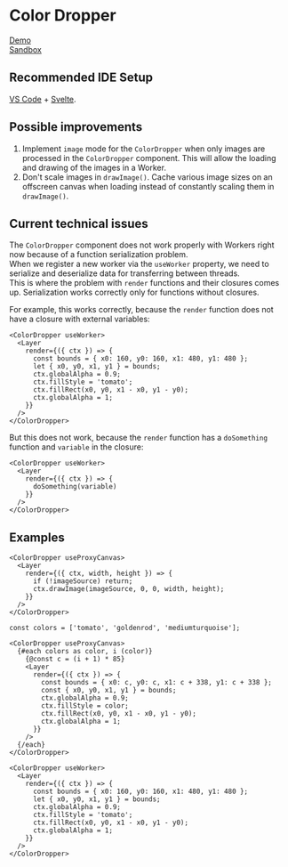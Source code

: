 # Color Dropper

[Demo](https://color-dropper-ivory.vercel.app/) \
[Sandbox](https://stackblitz.com/~/github.com/rejth/color-dropper/)

## Recommended IDE Setup

[VS Code](https://code.visualstudio.com/) + [Svelte](https://marketplace.visualstudio.com/items?itemName=svelte.svelte-vscode).

## Possible improvements
1. Implement `image` mode for the `ColorDropper` when only images are processed in the `ColorDropper` component. This will allow the loading and drawing of the images in a Worker.
2. Don't scale images in `drawImage()`. Cache various image sizes on an offscreen canvas when loading instead of constantly scaling them in `drawImage()`.

## Current technical issues

The `ColorDropper` component does not work properly with Workers right now because of a function serialization problem. \
When we register a new worker via the `useWorker` property, we need to serialize and deserialize data for transferring between threads. \
This is where the problem with `render` functions and their closures comes up. Serialization works correctly only for functions without closures.

For example, this works correctly, because the `render` function does not have a closure with external variables:

```svelte
<ColorDropper useWorker>
  <Layer
    render={({ ctx }) => {
      const bounds = { x0: 160, y0: 160, x1: 480, y1: 480 };
      let { x0, y0, x1, y1 } = bounds;
      ctx.globalAlpha = 0.9;
      ctx.fillStyle = 'tomato';
      ctx.fillRect(x0, y0, x1 - x0, y1 - y0);
      ctx.globalAlpha = 1;
    }}
  />
</ColorDropper>
```

But this does not work, because the `render` function has a `doSomething` function and `variable` in the closure:

```svelte
<ColorDropper useWorker>
  <Layer
    render={({ ctx }) => {
      doSomething(variable)
    }}
  />
</ColorDropper>
```

## Examples

```svelte
<ColorDropper useProxyCanvas>
  <Layer
    render={({ ctx, width, height }) => {
      if (!imageSource) return;
      ctx.drawImage(imageSource, 0, 0, width, height);
    }}
  />
</ColorDropper>
```

```svelte
const colors = ['tomato', 'goldenrod', 'mediumturquoise'];

<ColorDropper useProxyCanvas>
  {#each colors as color, i (color)}
    {@const c = (i + 1) * 85}
    <Layer
      render={({ ctx }) => {
        const bounds = { x0: c, y0: c, x1: c + 338, y1: c + 338 };
        const { x0, y0, x1, y1 } = bounds;
        ctx.globalAlpha = 0.9;
        ctx.fillStyle = color;
        ctx.fillRect(x0, y0, x1 - x0, y1 - y0);
        ctx.globalAlpha = 1;
      }}
    />
  {/each}
</ColorDropper>
```

```svelte
<ColorDropper useWorker>
  <Layer
    render={({ ctx }) => {
      const bounds = { x0: 160, y0: 160, x1: 480, y1: 480 };
      let { x0, y0, x1, y1 } = bounds;
      ctx.globalAlpha = 0.9;
      ctx.fillStyle = 'tomato';
      ctx.fillRect(x0, y0, x1 - x0, y1 - y0);
      ctx.globalAlpha = 1;
    }}
  />
</ColorDropper>
```
